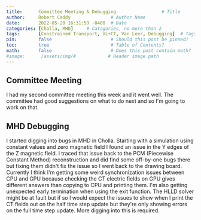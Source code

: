 ```yaml
---
title:      Committee Meeting & Debugging                 # Title
author:     Robert Caddy               # Author Name
date:       2022-05-20 16:31:59 -0400  # Date
categories: [Cholla, MHD]     # Catagories, no more than 2
tags:       [Constrained Transport, VL+CT, Van Leer, Debugging]  # Tags, any number
pin:        false                      # Should this post be pinned?
toc:        true                       # Table of Contents?
math:       false                      # Does this post contain math?
#image:      /assets/img/#            # Header image path
---
```


## Committee Meeting

I had my second committee meeting this week and it went well. The committee had
good suggestions on what to do next and so I'm going to work on that.

## MHD Debugging

I started digging into bugs in MHD in Cholla. Starting with a simulation using
constant values and zero magnetic field I found an issue in the Y edges of the Z
magnetic field. I traced that issue back to the PCM (Piecewise Constant Method)
reconstruction and did find some off-by-one bugs there but fixing them didn't
fix the issue so I went back to the drawing board. Currently I think I'm getting
some weird synchronization issues between CPU and GPU because checking the CT
electric fields on GPU gives different answers than copying to CPU and printing
them. I'm also getting unexpected early termination when using the exit
function. The HLLD solver might be at fault but if so I would expect the issues
to show when I print the CT fields out on the half time step update but they're
only showing errors on the full time step update. More digging into this is
required.

